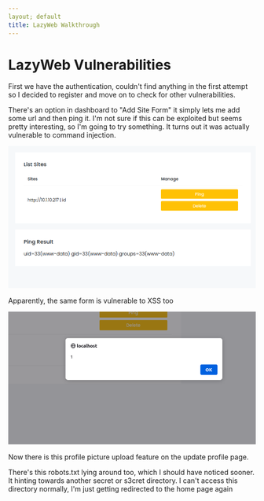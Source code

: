 ```yaml
---
layout; default
title: LazyWeb Walkthrough
---
```


# LazyWeb Vulnerabilities

First we have the authentication, couldn't find anything in the first attempt so I decided to register and move on to check for other vulnerabilities.

There's an option in dashboard to "Add Site Form" it simply lets me add some url and then ping it. I'm not sure if this can be exploited but seems pretty interesting, so I'm going to try something.
It turns out it was actually vulnerable to command injection.

![](/assets/images/lazyweb/ping-exploit.png)

Apparently, the same form is vulnerable to XSS too

![](/assets/images/lazyweb/xss-add-site.png)

Now there is this profile picture upload feature on the update profile page.

There's this robots.txt lying around too, which I should have noticed sooner. It hinting towards another secret or s3cret directory.
I can't access this directory normally, I'm just getting redirected to the home page again
